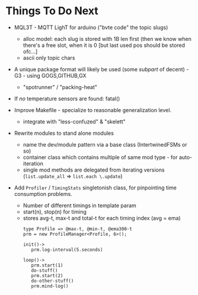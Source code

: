 # Things To Do Next #

- MQL3T - MQTT LighT for arduino ("bvte code" the topic slugs)
   - alloc model: each slug is stored with 1B len first (then we know when there's  a free slot, when it is 0 [but last used pos should be stored ofc...]
   - ascii only topic chars


- A unique package format will likely be used (some _subpart_ of decent) - G3 - using GOGS,GITHUB,GX
   - "spotrunner" / "packing-heat"
- If _no_ temperature sensors are found: fatal()
- Improve Makefile - specialize to reasonable generalization level.
   - integrate with "less-confuzed" & "skelett"
- Rewrite modules to stand alone modules
   - name the dev/module pattern via a base class (IntertwinedFSMs or so)
   - container class which contains multiple of same mod type - for auto-iteration
   - single mod methods are delegated from iterating versions (`list.update_all` => `list.each \.update`)

- Add `Profiler` / `TimingStats` singletonish class, for pinpointing time consumption problems.
   + Number of different timings in template param
   + start(n), stop(n) for timing
   + stores avg-t, max-t and total-t for each timing index (avg = ema)
      ```
      type Profile => @max-t, @min-t, @ema300-t
      prm = new ProfileManager<Profile, 6>();

      init()->
         prm.log-interval(5.seconds)

      loop()->
         prm.start(1)
         do-stuff()
         prm.start(2)
         do-other-stuff()
         prm.mind-log()
      ```

